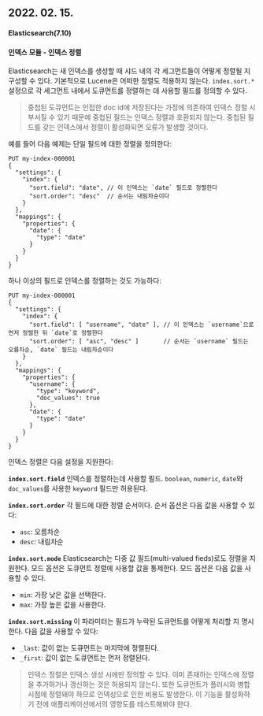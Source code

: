 ## 2022. 02. 15.

#### Elasticsearch(7.10)

#### 인덱스 모듈 - 인덱스 정렬

Elasticsearch는 새 인덱스를 생성할 때 샤드 내의 각 세그먼트들이 어떻게 정렬될 지 구성할 수 있다. 기본적으로 Lucene은 어떠한 정렬도 적용하지 않는다. `index.sort.*` 설정으로 각 세그먼트 내에서 도큐먼트를 정렬하는 데 사용할 필드를 정의할 수 있다.

> 중첩된 도큐먼트는 인접한 doc id에 저장된다는 가정에 의존하여 인덱스 정렬 시 부서질 수 있기 때문에 중첩된 필드는 인덱스 정렬과 호환되지 않는다.  중첩된 필드를 갖는 인덱스에서 정렬이 활성화되면 오류가 발생할 것이다.

예를 들어 다음 예제는 단일 필드에 대한 정렬을 정의한다:

```http
PUT my-index-000001
{
  "settings": {
    "index": {
      "sort.field": "date", // 이 인덱스는 `date` 필드로 정렬한다
      "sort.order": "desc"  // 순서는 내림차순이다 
    }
  },
  "mappings": {
    "properties": {
      "date": {
        "type": "date"
      }
    }
  }
}
```

하나 이상의 필드로 인덱스를 정렬하는 것도 가능하다:

```http
PUT my-index-000001
{
  "settings": {
    "index": {
      "sort.field": [ "username", "date" ], // 이 인덱스는 `username`으로 먼저 정렬한 뒤 `date`로 정렬한다
      "sort.order": [ "asc", "desc" ]       // 순서는 `username` 필드는 오름차순, `date` 필드는 내림차순이다
    }
  },
  "mappings": {
    "properties": {
      "username": {
        "type": "keyword",
        "doc_values": true
      },
      "date": {
        "type": "date"
      }
    }
  }
}
```

인덱스 정렬은 다음 설정을 지원한다:

**`index.sort.field`**
	인덱스를 정렬하는데 사용할 필드. `boolean`, `numeric`, `date`와 `doc_values`를 사용한 `keyword` 필드만 허용된다.

**`index.sort.order`**
	각 필드에 대한 정렬 순서이다. 순서 옵션은 다음 값을 사용할 수 있다:

- `asc`: 오름차순
- `desc`: 내림차순

**`index.sort.mode`**
	Elasticsearch는 다중 값 필드(multi-valued fieds)로도 정렬을 지원한다. 모드 옵션은 도큐먼트 정렬에 사용할 값을 통제한다. 모드 옵션은 다음 값을 사용할 수 있다.

* `min`: 가장 낮은 값을 선택한다.
* `max`: 가장 높은 값을 사용한다.

**`index.sort.missing`**
	이 파라미터는 필드가 누락된 도큐먼트를 어떻게 처리할 지 명시한다. 다음 값을 사용할 수 있다:

* `_last`: 값이 없는 도큐먼트는 마지막에 정렬된다.
* `_first`: 값이 없는 도큐먼트는 먼저 정렬된다.

> 인덱스 정렬은 인덱스 생성 시에만 정의할 수 있다. 이미 존재하는 인덱스에 정렬을 추가하거나 갱신하는 것은 허용되지 않는다. 또한 도큐먼트가 플러시와 병합 시점에 정렬돼야 하므로 인덱싱으로 인한 비용도 발생한다. 이 기능을 활성화하기 전에 애플리케이션에서의 영향도를 테스트해봐야 한다.

